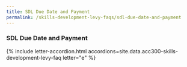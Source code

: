```yaml
---
title: SDL Due Date and Payment
permalink: /skills-development-levy-faqs/sdl-due-date-and-payment
---
```


### SDL Due Date and Payment

{% include letter-accordion.html accordions=site.data.acc300-skills-development-levy-faq letter="e" %}